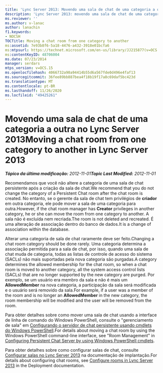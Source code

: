 ```yaml
---
title: 'Lync Server 2013: Movendo uma sala de chat de uma categoria a outra'
description: 'Lync Server 2013: movendo uma sala de chat de uma categoria para outra.'
ms.reviewer: ''
ms.author: v-lanac
author: lanachin
f1.keywords:
- NOCSH
TOCTitle: Moving a chat room from one category to another
ms:assetid: 7e93b8f6-5a18-4476-a432-3918e01bcfa6
ms:mtpsurl: https://technet.microsoft.com/en-us/library/JJ215877(v=OCS.15)
ms:contentKeyID: 48706004
ms.date: 07/23/2014
manager: serdars
mtps_version: v=OCS.15
ms.openlocfilehash: 4066732a90a94414b55d6a567fde0d496e4faf13
ms.sourcegitcommit: 36fee89bb887bea4f18b19f17a8c69daf5bc423d
ms.translationtype: MT
ms.contentlocale: pt-BR
ms.lasthandoff: 11/26/2020
ms.locfileid: "49425261"
---
```

# <a name="moving-a-chat-room-from-one-category-to-another-in-lync-server-2013"></a><span data-ttu-id="c085a-103">Movendo uma sala de chat de uma categoria a outra no Lync Server 2013</span><span class="sxs-lookup"><span data-stu-id="c085a-103">Moving a chat room from one category to another in Lync Server 2013</span></span>

<div data-xmlns="http://www.w3.org/1999/xhtml">

<div class="topic" data-xmlns="http://www.w3.org/1999/xhtml" data-msxsl="urn:schemas-microsoft-com:xslt" data-cs="https://msdn.microsoft.com/">

<div data-asp="https://msdn2.microsoft.com/asp">



</div>

<div id="mainSection">

<div id="mainBody"><span data-ttu-id="c085a-104">

<span> </span></span><span class="sxs-lookup"><span data-stu-id="c085a-104">

<span> </span></span></span>

<span data-ttu-id="c085a-105">_**Tópico da última modificação:** 2012-11-01_</span><span class="sxs-lookup"><span data-stu-id="c085a-105">_**Topic Last Modified:** 2012-11-01_</span></span>

<span data-ttu-id="c085a-106">Recomendamos que você não altere a categoria de uma sala de chat persistente após a criação da sala de chat.</span><span class="sxs-lookup"><span data-stu-id="c085a-106">We recommend that you do not change the category of a Persistent Chat room after the chat room is created.</span></span> <span data-ttu-id="c085a-107">No entanto, se o gerente da sala de chat tem privilégios de **criador** em outra categoria, ele pode mover a sala de uma categoria para outra.</span><span class="sxs-lookup"><span data-stu-id="c085a-107">However, if the chat room manager has **Creator** privileges in another category, he or she can move the room from one category to another.</span></span> <span data-ttu-id="c085a-108">A sala não é excluída nem recriada.</span><span class="sxs-lookup"><span data-stu-id="c085a-108">The room is not deleted and recreated.</span></span> <span data-ttu-id="c085a-109">É uma alteração de associação dentro do banco de dados.</span><span class="sxs-lookup"><span data-stu-id="c085a-109">It is a change of association within the database.</span></span>

<span data-ttu-id="c085a-110">Alterar uma categoria de sala de chat raramente deve ser feito.</span><span class="sxs-lookup"><span data-stu-id="c085a-110">Changing a chat room category should be done rarely.</span></span> <span data-ttu-id="c085a-111">Uma categoria determina a associação permitida para a sala de chat, por isso, quando uma sala de chat muda de categoria, todas as listas de controle de acesso do sistema (SACLs) não mais suportadas pela nova categoria são purgadas.</span><span class="sxs-lookup"><span data-stu-id="c085a-111">A category determines the allowed membership for the chat room, so when a chat room is moved to another category, all the system access control lists (SACLs) that are no longer supported by the new category are purged.</span></span> <span data-ttu-id="c085a-112">Por exemplo, se um usuário era membro da sala e não é mais um **AllowedMember** na nova categoria, a participação da sala será modificada e o usuário será removido da sala.</span><span class="sxs-lookup"><span data-stu-id="c085a-112">For example, if a user was a member of the room and is no longer an **AllowedMember** in the new category, the room membership will be modified and the user will be removed from the room.</span></span>

<span data-ttu-id="c085a-113">Para obter detalhes sobre como mover uma sala de chat usando a interface de linha de comando do Windows PowerShell, consulte o "gerenciamento de sala" em [Configurando o servidor de chat persistente usando cmdlets do Windows PowerShell](configuring-persistent-chat-server-by-using-windows-powershell-cmdlets.md).</span><span class="sxs-lookup"><span data-stu-id="c085a-113">For details about moving a chat room by using the Windows PowerShell command-line interface, see "Room Management" in [Configuring Persistent Chat Server by using Windows PowerShell cmdlets](configuring-persistent-chat-server-by-using-windows-powershell-cmdlets.md).</span></span>

<span data-ttu-id="c085a-114">Para obter detalhes sobre como configurar salas de chat, consulte [Configurar salas no Lync Server 2013](lync-server-2013-configure-rooms.md) na documentação de implantação.</span><span class="sxs-lookup"><span data-stu-id="c085a-114">For details about configuring chat rooms, see [Configure rooms in Lync Server 2013](lync-server-2013-configure-rooms.md) in the Deployment documentation.</span></span>

<span data-ttu-id="c085a-115"></div>

<span> </span>

</div>

</div>

</span><span class="sxs-lookup"><span data-stu-id="c085a-115"></div>

<span> </span>

</div>

</div>

</span></span></div>


